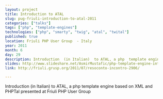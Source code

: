 ```yaml
---
layout: project
title: Introduction to ATAL
slug: pug-friuli-introduction-to-atal-2011
categories: ["talks"]
tags: ["php", "template-engines"]
technologies: ["php", "smarty", "twig", "atal", "twital"]
published: true
location: Friuli PHP User Group  - Italy
year: 2011
month: 6
day: 29
description: Introduction  (in Italian)  to ATAL, a php  template engine based on XML, presented at Friuli PHP User Group
slides: http://www.slideshare.net/AsmirMustafic/php-template-engine-introduzione
link: http://friuli.grusp.org/2011/07/resoconto-incontro-2906/

---
```


Introduction  (in Italian)  to ATAL, a php  template engine based on XML and PHPTal
 presented at Friuli PHP User Group
